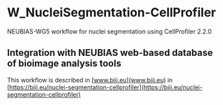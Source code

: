 # W_NucleiSegmentation-CellProfiler
NEUBIAS-WG5 workflow for nuclei segmentation using CellProfiler 2.2.0

## Integration with NEUBIAS web-based database of bioimage analysis tools 
This workflow is described in [www.biii.eu](www.biii.eu) in [https://biii.eu/nuclei-segmentation-cellprofiler](https://biii.eu/nuclei-segmentation-cellprofiler)
